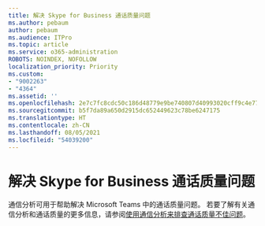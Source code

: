 ```yaml
---
title: 解决 Skype for Business 通话质量问题
ms.author: pebaum
author: pebaum
ms.audience: ITPro
ms.topic: article
ms.service: o365-administration
ROBOTS: NOINDEX, NOFOLLOW
localization_priority: Priority
ms.custom:
- "9002263"
- "4364"
ms.assetid: ''
ms.openlocfilehash: 2e7c7fc8cdc50c186d48779e9be740807d40993020cff9c4e7794ceaf1f81443
ms.sourcegitcommit: b5f7da89a650d2915dc652449623c78be6247175
ms.translationtype: HT
ms.contentlocale: zh-CN
ms.lasthandoff: 08/05/2021
ms.locfileid: "54039200"
---
```

# <a name="troubleshoot-skype-for-business-call-quality"></a>解决 Skype for Business 通话质量问题

通信分析可用于帮助解决 Microsoft Teams 中的通话质量问题。 若要了解有关通信分析和通话质量的更多信息，请参阅[使用通信分析来排查通话质量不佳问题](https://docs.microsoft.com/MicrosoftTeams/use-call-analytics-to-troubleshoot-poor-call-quality)。

